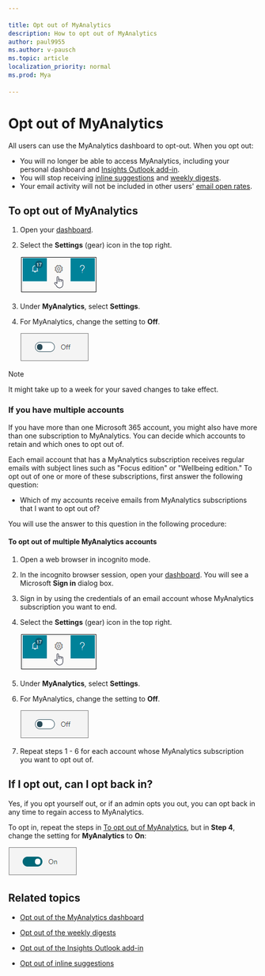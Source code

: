 ```yaml
---

title: Opt out of MyAnalytics
description: How to opt out of MyAnalytics
author: paul9955
ms.author: v-pausch
ms.topic: article
localization_priority: normal 
ms.prod: Mya

---
```


# Opt out of MyAnalytics

All users can use the MyAnalytics dashboard to opt-out. When you opt out:

* You will no longer be able to access MyAnalytics, including your personal dashboard and [Insights Outlook add-in](../use/add-in.md).
* You will stop receiving [inline suggestions](../use/mya-notifications.md) and [weekly digests](../use/email-digest-2.md).
* Your email activity will not be included in other users' [email open rates](../use/use-the-insights.md#track-email-and-document-open-rates).

## To opt out of MyAnalytics

1. Open your [dashboard](https://myanalytics.microsoft.com).
2. Select the **Settings** (gear) icon in the top right.

    ![MyAnalytics settings](../../Images/mya/use/mya-gear-settings.png)

3. Under **MyAnalytics**, select **Settings**.
4. For MyAnalytics, change the setting to **Off**.

    ![Slider off](../../Images/mya/use/opt-out-slider-off.png)

> [!NOTE]
> It might take up to a week for your saved changes to take effect.

### If you have multiple accounts

If you have more than one Microsoft 365 account, you might also have more than one subscription to MyAnalytics. You can decide which accounts to retain and which ones to opt out of.

Each email account that has a MyAnalytics subscription receives regular emails with subject lines such as "Focus edition" or "Wellbeing edition." To opt out of one or more of these subscriptions, first answer the following question:

* Which of my accounts receive emails from MyAnalytics subscriptions that I want to opt out of?

You will use the answer to this question in the following procedure:

#### To opt out of multiple MyAnalytics accounts

1. Open a web browser in incognito mode.
2. In the incognito browser session, open your [dashboard](https://myanalytics.microsoft.com). You will see a Microsoft **Sign in** dialog box. 
3. Sign in by using the credentials of an email account whose  MyAnalytics subscription you want to end.
4. Select the **Settings** (gear) icon in the top right.

    ![MyAnalytics settings](../../Images/mya/use/mya-gear-settings.png)

5. Under **MyAnalytics**, select **Settings**.
6. For MyAnalytics, change the setting to **Off**.

    ![Slider in off position](../../Images/mya/use/opt-out-slider-off.png)
  
7. Repeat steps 1 - 6 for each account whose MyAnalytics subscription you want to opt out of. 
 
## If I opt out, can I opt back in?

Yes, if you opt yourself out, or if an admin opts you out, you can opt back in any time to regain access to MyAnalytics.

To opt in, repeat the steps in [To opt out of MyAnalytics](#to-opt-out-of-myanalytics), but in **Step 4**, change the setting for **MyAnalytics** to **On**:
  
![Slider off position](../../Images/mya/use/opt-in-slider-on.png)

## Related topics

* [Opt out of the MyAnalytics dashboard](dashboard-2.md#opt-out-of-the-myanalytics-dashboard)

* [Opt out of the weekly digests](email-digest-2.md#opt-out-of-digests)

* [Opt out of the Insights Outlook add-in](../use/add-in.md#opt-out-of-the-insights-outlook-add-in)

* [Opt out of inline suggestions](mya-notifications.md#opt-out-of-inline-suggestions)